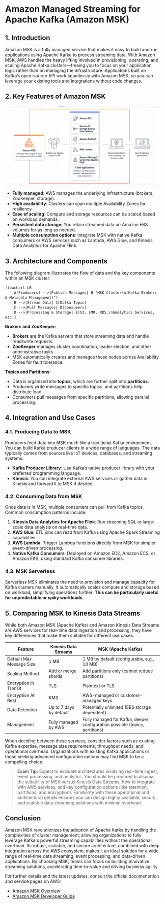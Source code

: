 # Amazon Managed Streaming for Apache Kafka (Amazon MSK)

## 1. Introduction

Amazon MSK is a fully managed service that makes it easy to build and run applications using Apache Kafka to process streaming data. With Amazon MSK, AWS handles the heavy lifting involved in provisioning, operating, and scaling Apache Kafka clusters—freeing you to focus on your application logic rather than on managing the infrastructure. Applications built on Kafka’s open-source API work seamlessly with Amazon MSK, so you can leverage your existing tools and integrations without code changes.

## 2. Key Features of Amazon MSK

![managed-kafka](./_assets/managed-kafka.png)

- **Fully managed**: AWS manages the underlying infrastructure (brokers, ZooKeeper, storage).
- **High availability**: Clusters can span multiple Availability Zones for resiliency.
- **Ease of scaling**: Compute and storage resources can be scaled based on workload demands.
- **Persistent data storage**: You retain streamed data on Amazon EBS volumes for as long as needed.
- **Multiple consumption options**: Integrate MSK with native Kafka consumers or AWS services such as Lambda, AWS Glue, and Kinesis Data Analytics for Apache Flink.

## 3. Architecture and Components

The following diagram illustrates the flow of data and the key components within an MSK cluster:

```mermaid
flowchart LR
    A[Producers] -->|Publish Messages| B["MSK Cluster\n(Kafka Brokers & Metadata Management)"]
    B -->|Stream Data| C[Kafka Topic]
    C -->|Pull Messages| D[Consumers]
    D -->|Processing & Storage| E[S3, EMR, RDS,\nAnalytics Services, etc.]
```

**Brokers and ZooKeeper:**
- **Brokers** are the Kafka servers that store streaming data and handle read/write requests.
- **ZooKeeper** manages cluster coordination, leader election, and other administrative tasks.
- MSK automatically creates and manages these nodes across Availability Zones for fault tolerance.

**Topics and Partitions:**
- Data is organized into **topics**, which are further split into **partitions**.
- Producers write messages to specific topics, and partitions help distribute load.
- Consumers pull messages from specific partitions, allowing parallel processing.
## 4. Integration and Use Cases
### 4.1. Producing Data to MSK

Producers feed data into MSK much like a traditional Kafka environment. You can build Kafka producer clients in a wide range of languages. The data typically comes from sources like IoT devices, databases, and streaming systems:

- **Kafka Producer Library**: Use Kafka’s native producer library with your preferred programming language.
- **Kinesis**: You can integrate external AWS services or gather data in Kinesis and forward it to MSK if desired.

### 4.2. Consuming Data from MSK

Once data is in MSK, multiple consumers can pull from Kafka topics. Common consumption patterns include:

1. **Kinesis Data Analytics for Apache Flink**: Run streaming SQL or large-scale data analysis on real-time data.
2. **AWS Glue**: ETL jobs can read from Kafka using Apache Spark Streaming capabilities.
3. **AWS Lambda**: Trigger Lambda functions directly from MSK for simpler event-driven processing.
4. **Native Kafka Consumers**: Deployed on Amazon EC2, Amazon ECS, or Amazon EKS, using standard Kafka consumer libraries.

### 4.3. MSK Serverless

Serverless MSK eliminates the need to provision and manage capacity for Kafka clusters manually. It automatically scales compute and storage based on workload, simplifying operations further. **This can be particularly useful for unpredictable or spiky workloads.**

## 5. Comparing MSK to Kinesis Data Streams

While both Amazon MSK (Apache Kafka) and Amazon Kinesis Data Streams are AWS services for real-time data ingestion and processing, they have key differences that make them suitable for different use cases.

| **Feature**              | **Kinesis Data Streams** | **MSK (Apache Kafka)**                                                      |
| ------------------------ | ------------------------ | --------------------------------------------------------------------------- |
| Default Max Message Size | 1 MB                     | 1 MB by default (configurable, e.g., 10 MB)                                 |
| Scaling Method           | Add or merge shards      | Add partitions only (cannot reduce partitions)                              |
| Encryption In Transit    | TLS                      | Plaintext or TLS                                                            |
| Encryption At Rest       | KMS                      | AWS-managed or customer-managed keys                                        |
| Data Retention           | Up to 7 days by default  | Potentially unlimited (EBS storage dependent)                               |
| Management               | Fully managed by AWS     | Fully managed for Kafka, deeper configuration possible (topics, partitions) |

When deciding between these services, consider factors such as existing Kafka expertise, message size requirements, throughput needs, and operational overhead. Organizations with existing Kafka applications or those seeking advanced configuration options may find MSK to be a compelling choice.

> **Exam Tip:** Expect to evaluate architectures involving real-time ingest, event processing, and analytics. You should be prepared to discuss the suitability of MSK versus Kinesis Data Streams, how to integrate with AWS services, and key configuration options (like retention, partitions, and encryption). Familiarity with these operational and architectural details ensures you can design highly available, secure, and scalable data streaming solutions with minimal overhead.
## Conclusion

Amazon MSK revolutionizes the adoption of Apache Kafka by handling the complexities of cluster management, allowing organizations to fully leverage Kafka's powerful streaming capabilities without the operational overhead. Its robust, scalable, and secure architecture, combined with deep integration across the AWS ecosystem, makes it an ideal solution for a wide range of real-time data streaming, event processing, and data-driven applications. By choosing MSK, teams can focus on building innovative streaming solutions, accelerating time-to-value and driving business agility.

For further details and the latest updates, consult the official documentation and service pages on AWS:

- [Amazon MSK Overview](https://aws.amazon.com/msk/)
- [Amazon MSK Developer Guide](https://docs.aws.amazon.com/msk/latest/developerguide/what-is-msk.html)
